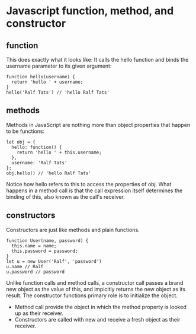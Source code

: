 # Javascript function, method, and constructor

## function
This does exactly what it looks like: It calls the hello function and binds the username parameter to its given argument:

```
function hello(username) {
  return 'hello ' + username;
}
hello('Ralf Tats') // 'hello Ralf Tats'
```

## methods
Methods in JavaScript are nothing more than object properties that happen to be functions:

```
let obj = {
  hello: function() {
    return 'hello ' + this.username;
  },
  username: 'Ralf Tats'
};
obj.hello() // 'hello Ralf Tats'
```

Notice how hello refers to this to access the properties of obj.
What happens in a method call is that the call expression itself determines the binding of this, also known as the call's receiver.

## constructors

Constructors are just like methods and plain functions.
```
function User(name, password) {
  this.name = name;
  this.password = password;
}
let u = new User('Ralf', 'password')
u.name // Ralf
u.password // password
```
Unlike function calls and method calls, a constructor call passes a brand new object as the value of this, and impicitly returns the new object as its result. The constructor functions primary role is to initialize the object.


- Method call provide the object in which the method property is looked up as their receiver.
- Constructors are called with new and receive a fresh object as their receiver.